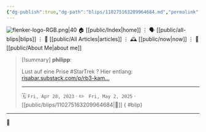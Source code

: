 ```yaml
---
{"dg-publish":true,"dg-path":"blips/110275163209964684.md","permalink":"/blips/110275163209964684/","title":"philipp on mastodon @ 2023-04-28"}
---
```



<div class="transclusion internal-embed is-loaded"><div class="markdown-embed">




![flenker-logo-RGB.png|40](/img/user/attachments/flenker-logo-RGB.png)
🏠 [[public/Index\|home]]  ⋮ 🗣️ [[public/all-blips\|blips]] ⋮  📝 [[public/All Articles\|articles]]  ⋮ 🕰️ [[public/now\|now]] ⋮ 🪪 [[public/About Me\|about me]]


</div></div>


> [!summary] **philipp**:
>
> Lust auf eine Prise #StarTrek ? Hier entlang: [risabar.substack.com/p/rb3-kam…](https://risabar.substack.com/p/rb3-kampf-um-organia-errand-of-mercy)
> - - -
>
> 🗓️ <code>Fri, Apr 28, 2023</code>  · ✏️ <code> Fri, May 2, 2025</code>  · [[public/blips/110275163209964684\|🔗]]
{ #blip}


- - -

 👾
